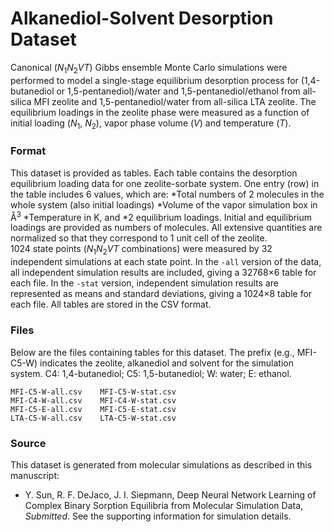 # Alkanediol-Solvent Desorption Dataset

Canonical (*N*<sub>1</sub>*N*<sub>2</sub>*VT*) Gibbs ensemble Monte Carlo simulations were performed to model a single-stage equilibrium desorption process for (1,4-butanediol or 1,5-pentanediol)/water and 1,5-pentanediol/ethanol from all-silica MFI zeolite and 1,5-pentanediol/water from all-silica LTA zeolite. The equilibrium loadings in the zeolite phase were measured as a function of initial loading (*N*<sub>1</sub>, *N*<sub>2</sub>), vapor phase volume (*V*) and temperature (*T*).

### Format
This dataset is provided as tables. Each table contains the desorption equilibrium loading data for one zeolite-sorbate system. One entry (row) in the table includes 6 values, which are:
*Total numbers of 2 molecules in the whole system (also initial loadings)
*Volume of the vapor simulation box in Å<sup>3</sup>
*Temperature in K, and 
*2 equilibrium loadings. 
Initial and equilibrium loadings are provided as numbers of molecules. All extensive quantities are normalized so that they correspond to 1 unit cell of the zeolite.  
1024 state points (*N*<sub>1</sub>*N*<sub>2</sub>*VT* combinations) were measured by 32 independent simulations at each state point. In the <code>-all</code> version of the data, all independent simulation results are included, giving a 32768×6 table for each file. In the <code>-stat</code> version, independent simulation results are represented as means and standard deviations, giving a 1024×8 table for each file. All tables are stored in the CSV format.

### Files
Below are the files containing tables for this dataset. The prefix (e.g., MFI-C5-W) indicates the zeolite, alkanediol and solvent for the simulation system. C4: 1,4-butanediol; C5: 1,5-butanediol; W: water; E: ethanol.
```
MFI-C5-W-all.csv	MFI-C5-W-stat.csv
MFI-C4-W-all.csv	MFI-C4-W-stat.csv
MFI-C5-E-all.csv	MFI-C5-E-stat.csv
LTA-C5-W-all.csv	LTA-C5-W-stat.csv
```

### Source
This dataset is generated from molecular simulations as described in this manuscript: 
* Y. Sun, R. F. DeJaco, J. I. Siepmann, Deep Neural Network Learning of Complex Binary Sorption Equilibria from Molecular Simulation Data, *Submitted*. 
See the supporting information for simulation details.
